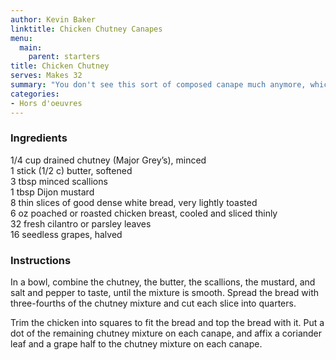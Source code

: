 ```yaml
---
author: Kevin Baker
linktitle: Chicken Chutney Canapes
menu:
  main:
    parent: starters
title: Chicken Chutney 
serves: Makes 32
summary: "You don't see this sort of composed canape much anymore, which is a bit of a shame. These are easy to make, and won't fail to impress."
categories:
- Hors d'oeuvres
---
```

### Ingredients

<div class="ingredient-list">

1/4 cup drained chutney (Major Grey’s), minced  
1 stick (1/2 c) butter, softened  
3 tbsp minced scallions  
1 tbsp Dijon mustard  
8 thin slices of good dense white bread, very lightly toasted  
6 oz poached or roasted chicken breast, cooled and sliced thinly  
32 fresh cilantro or parsley leaves  
16 seedless grapes, halved    

</div>

### Instructions

In a bowl, combine the chutney, the butter, the scallions, the mustard, and salt and pepper to taste, until the mixture is smooth. Spread the bread with three-fourths of the chutney mixture and cut each slice into quarters.

Trim the chicken into squares to fit the bread and top the bread with it.  Put a dot of the remaining chutney mixture on each canape, and affix a coriander leaf and a grape half to the chutney mixture on each canape.